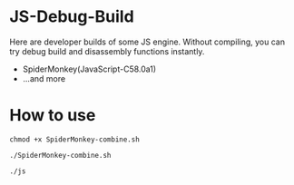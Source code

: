 # JS-Debug-Build
Here are developer builds of some JS engine.
Without compiling, you can try debug build and disassembly functions instantly.
* SpiderMonkey(JavaScript-C58.0a1)
* ...and more
# How to use
`chmod +x SpiderMonkey-combine.sh`

`./SpiderMonkey-combine.sh`

`./js`
